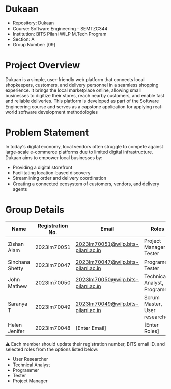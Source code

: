 # Dukaan
- Repository: Dukaan
- Course: Software Engineering – SEMTZC344
- Institution: BITS Pilani WILP M.Tech Program
- Section: A
- Group Number: [09]
# Project Overview
Dukaan is a simple, user-friendly web platform that connects local shopkeepers, customers, and delivery personnel in a seamless shopping experience. It brings the local marketplace online, allowing small businesses to digitize their stores, reach nearby customers, and enable fast and reliable deliveries.
This platform is developed as part of the Software Engineering course and serves as a capstone application for applying real-world software development methodologies
# Problem Statement
In today's digital economy, local vendors often struggle to compete against large-scale e-commerce platforms due to limited digital infrastructure. Dukaan aims to empower local businesses by:
- Providing a digital storefront
- Facilitating location-based discovery
- Streamlining order and delivery coordination
- Creating a connected ecosystem of customers, vendors, and delivery agents
# Group Details


| Name             | Registration No. | Email              | Roles                        |
|------------------|------------------|---------------------|-------------------------------|
| Zishan Alam      | 2023lm70051      |  2023lm70051@wilp.bits-pilani.ac.in | Project Manager & Tester  |
| Sinchana Shetty  | 2023lm70047      |  2023lm70047@wilp.bits-pilani.ac.in | Programer, Tester            |
| John Mathew      | 2023lm70050      | 2023lm70050@wilp.bits-pilani.ac.in  | Technical Analyst, Programer |
| Saranya T        | 2023lm70049      | 2023lm70049@wilp.bits-pilani.ac.in | Scrum Master, User researcher     |
| Helen Jenifer    | 2023lm70048      | [Enter Email]       | [Enter Roles]                 |

⚠️ Each member should update their registration number, BITS email ID, and selected roles from the options listed below:

- User Researcher
- Technical Analyst
- Programmer
- Tester
- Project Manager



